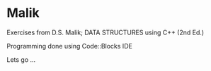 # Malik

Exercises from D.S. Malik; DATA STRUCTURES using C++ (2nd Ed.)

Programming done using Code::Blocks IDE

Lets go ...
